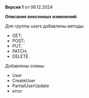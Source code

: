 **Версия 1** от 06.12.2024

**Описание внесенных изменений**:

Для группы users добавлены методы:

* GET;
* POST;
* PUT;
* PATCH;
* DELETE.

Добавлены схемы:

* User
* CreateUser
* PartialUserUpdate
* error